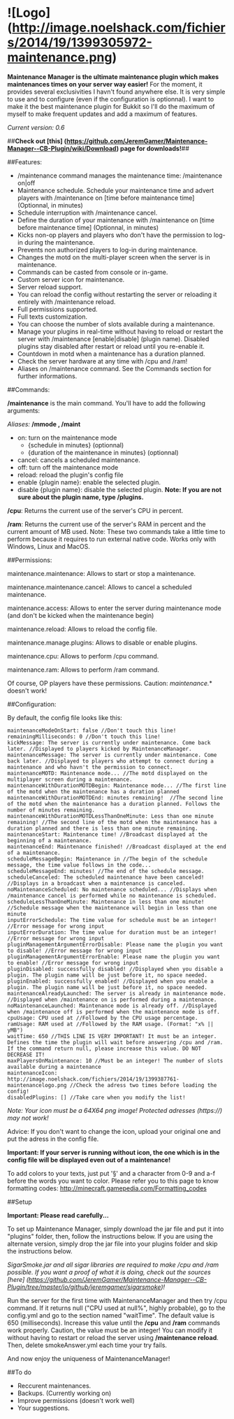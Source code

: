 ![Logo] (http://image.noelshack.com/fichiers/2014/19/1399305972-maintenance.png)
===========================

**Maintenance Manager is the ultimate maintenance plugin which makes maintenances times on your server way easier!**
For the moment, it provides several exclusivities I havn't found anywhere else. It is very simple to use and to configure (even if the configuration is optionnal). I want to make it the best maintenance plugin for Bukkit so I'll do the maximum of myself to make frequent updates and add a maximum of features.

*Current version: 0.6*


##**Check out [this] (https://github.com/JeremGamer/Maintenance-Manager--CB-Plugin/wiki/Download) page for downloads!**##


##Features:

- /maintenance command manages the maintenance time: /maintenance on|off
- Maintenance schedule. Schedule your maintenance time and advert players with /maintenance on [time before maintenance time] (Optionnal, in minutes)
- Schedule interruption with /maintenance cancel.
- Define the duration of your maintenance with /maintenance on [time before maintenance time] <duration> (Optionnal, in minutes)
- Kicks non-op players and players who don't have the permission to log-in during the maintenance.
- Prevents non authorized players to log-in during maintenance.
- Changes the motd on the multi-player screen when the server is in maintenance.
- Commands can be casted from console or in-game.
- Custom server icon for maintenance.
- Server reload support.
- You can reload the config without restarting the server or reloading it entirely with /maintenance reload.
- Full permissions supported.
- Full texts customization.
- You can choose the number of slots available during a maintenance.
- Manage your plugins in real-time without having to reload or restart the server with /maintenance [enable|disable] (plugin name). Disabled plugins stay disabled after restart or reload until you re-enable it. 
- Countdown in motd when a maintenance has a duration planned. 
- Check the server hardware at any time with /cpu and /ram!
- Aliases on /maintenance command. See the Commands section for further informations. 

##Commands:

**/maintenance** is the main command. You'll have to add the following arguments:

*Aliases:* **/mmode , /maint**
* on: turn on the maintenance mode
    - {schedule in minutes} (optionnal)
    - {duration of the maintenance in minutes} (optionnal)
* cancel: cancels a scheduled maintenance. 
* off: turn off the maintenance mode
* reload: reload the plugin's config file
* enable {plugin name}: enable the selected plugin.
* disable {plugin name}: disable the selected plugin.
**Note: If you are not sure about the plugin name, type /plugins.**

**/cpu**: Returns the current use of the server's CPU in percent.

**/ram**: Returns the current use of the server's RAM in percent and the current amount of MB used. Note: These two commands take a little time to perform because it requires to run external native code. Works only with Windows, Linux and MacOS.

##Permissions:

maintenance.maintenance: Allows to start or stop a maintenance.

maintenance.maintenance.cancel: Allows to cancel a scheduled maintenance.

maintenance.access: Allows to enter the server during maintenance mode (and don't be kicked when the maintenance begin)

maintenance.reload: Allows to reload the config file.

maintenance.manage.plugins: Allows to disable or enable plugins.

maintenance.cpu: Allows to perform /cpu command.

maintenance.ram: Allows to perform /ram command.

Of course, OP players have these permissions. Caution: *maintenance.** doesn't work!


##Configuration:

By default, the config file looks like this:

```
maintenanceModeOnStart: false //Don't touch this line!
remainingMilliseconds: 0 //Don't touch this line!
kickMessage: The server is currently under maintenance. Come back later. //Displayed to players kicked by MaintenanceManager.
maintenanceMessage: The server is currently under maintenance. Come back later. //Displayed to players who attempt to connect during a maintenance and who havn't the permission to connect.
maintenanceMOTD: Maintenance mode... //The motd displayed on the multiplayer screen during a maintenance.
maintenanceWithDurationMOTDBegin: Maintenance mode... //The first line of the motd when the maintenance has a duration planned
maintenanceWithDurationMOTDEnd: minutes remaining!  //The second line of the motd when the maintenance has a duration planned. Follows the number of minutes remaining.
maintenanceWithDurationMOTDLessThanOneMinute: Less than one minute remaining! //The second line of the motd when the maintenance has a duration planned and there is less than one minute remaining.
maintenanceStart: Maintenance time! //Broadcast displayed at the beginning of a maintenance.
maintenanceEnd: Maintenance finished! //Broadcast displayed at the end of a maintenance.
scheduleMessageBegin: Maintenance in //The begin of the schedule message, the time value follows in the code...
scheduleMessageEnd: minutes! //The end of the schedule message.
scheduleCanceled: The scheduled maintenance have been canceled! //Displays in a broadcast when a maintenance is canceled.
noMaintenanceScheduled: No maintenance scheduled... //Displays when /maintenance cancel is performed while no maintenance is scheduled.
scheduleLessThanOneMinute: Maintenance in less than one minute! //Schedule message when the maintenance will begin in less than one minute
inputErrorSchedule: The time value for schedule must be an integer! //Error message for wrong input
inputErrorDuration: The time value for duration must be an integer! //Error message for wrong input
pluginManagementArgumentErrorDisable: Please name the plugin you want to disable! //Error message for wrong input
pluginManagementArgumentErrorEnable: Please name the plugin you want to enable! //Error message for wrong input
pluginDisabled: successfully disabled! //Displayed when you disable a plugin. The plugin name will be just before it, no space needed.
pluginEnabled: successfully enabled! //Displayed when you enable a plugin. The plugin name will be just before it, no space needed.
maintenanceAlreadyLaunched: The server is already in maintenance mode. //Displayed when /maintenance on is performed during a maintenance.
noMaintenanceLaunched: Maintenance mode is already off. //Displayed when /maintenance off is performed when the maintenance mode is off.
cpuUsage: CPU used at //Followed by the CPU usage percentage.
ramUsage: RAM used at //Followed by the RAM usage. (Format: "x% || yMB")
waitTime: 650 //THIS LINE IS VERY IMPORTANT! It must be an integer. Defines the time the plugin will wait before answering /cpu and /ram. If the command return null, please increase this value. DO NOT DECREASE IT!
maxPlayersOnMaintenance: 10 //Must be an integer! The number of slots available during a maintenance
maintenanceIcon: http://image.noelshack.com/fichiers/2014/19/1399387761-maintenancelogo.png //Check the adress two times before loading the config!
disabledPlugins: [] //Take care when you modify the list!
```

*Note: Your icon must be a 64X64 png image! Protected adresses (https://) may not work!*

Advice: If you don't want to change the icon, upload your original one and put the adress in the config file.

**Important: If your server is running without icon, the one which is in the config file will be displayed even out of a maintenance!**

To add colors to your texts, just put '§' and a character from 0-9 and a-f before the words you want to color. Please refer you to this page to know formatting codes: http://minecraft.gamepedia.com/Formatting_codes


##Setup

**Important: Please read carefully...**

To set up Maintenance Manager, simply download the jar file and put it into "plugins" folder, then, follow the instructions below.
If you are using the alternate version, simply drop the jar file into your plugins folder and skip the instructions below.

*SigarSmoke.jar and all sigar libraries are required to make /cpu and /ram possible. If you want a proof of what it is doing, check out the sources [here] (https://github.com/JeremGamer/Maintenance-Manager--CB-Plugin/tree/master/io/github/jeremgamer/sigarsmoke)!*

Run the server for the first time with MaintenanceManager and then try /cpu command. If it returns null ("CPU used at null%", highly probable), go to the config.yml and go to the section named "waitTime". The default value is 650 (milliseconds). Increase this value until the **/cpu** and **/ram** commands work properly. Caution, the value must be an integer! You can modify it without having to restart or reload the server using **/maintenance reload**. Then, delete smokeAnswer.yml each time your try fails.

And now enjoy the uniqueness of MaintenanceManager!


##To do

* Reccurent maintenances.
* Backups. (Currently working on)
* Improve permissions (doesn't work well)
* Your suggestions. 
